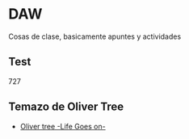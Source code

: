 # DAW
Cosas de clase, basicamente apuntes y actividades
## Test
727
## Temazo de Oliver Tree
* [Oliver tree -Life Goes on-](https://www.youtube.com/watch?v=8F2s8ivKXNY)